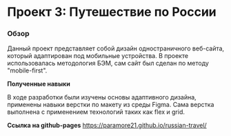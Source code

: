 # Проект 3: Путешествие по России

### Обзор
Данный проект представляет собой дизайн одностраничного веб-сайта, который адаптирован под мобильные устройства.
В проекте использовалась методология БЭМ, сам сайт был сделан по методу "mobile-first".

**Полученные навыки**

В ходе разработки были изучены основы адаптивного дизайна, применены навыки верстки по макету из среды Figma. Сама верстка 
выполнена с применением технологий таких как flex и grid.


**Ссылка на github-pages**
https://paramore21.github.io/russian-travel/
